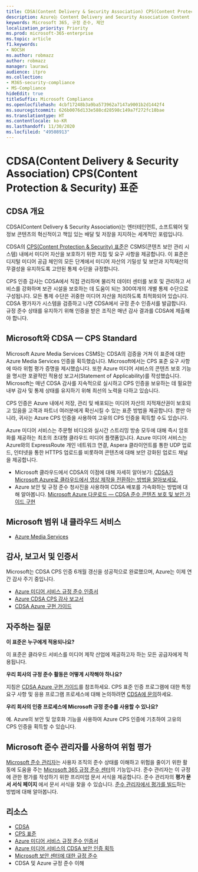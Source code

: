 ```yaml
---
title: CDSA(Content Delivery & Security Association) CPS(Content Protection & Security) 표준
description: Azure는 Content Delivery and Security Association Content Protection and Security 표준에 따라 인증되었습니다.
keywords: Microsoft 365, 규정 준수, 제안
localization_priority: Priority
ms.prod: microsoft-365-enterprise
ms.topic: article
f1.keywords:
- NOCSH
ms.author: robmazz
author: robmazz
manager: laurawi
audience: itpro
ms.collection:
- M365-security-compliance
- MS-Compliance
hideEdit: true
titleSuffix: Microsoft Compliance
ms.openlocfilehash: 4cbf17248b3a9ba573962a7147a9001b2d1442f4
ms.sourcegitcommit: 626b0076d133e588cd28598c149a7f272fc18bae
ms.translationtype: HT
ms.contentlocale: ko-KR
ms.lasthandoff: 11/30/2020
ms.locfileid: "49508913"
---
```

# <a name="content-delivery--security-association-cdsa-content-protection--security-cps-standard"></a>CDSA(Content Delivery & Security Association) CPS(Content Protection & Security) 표준

## <a name="cdsa-overview"></a>CDSA 개요

CDSA(Content Delivery & Security Association)는 엔터테인먼트, 소프트웨어 및 정보 콘텐츠의 혁신적이고 책임 있는 배달 및 저장을 지지하는 세계적인 포럼입니다.

CDSA의 [CPS(Content Protection & Security) 표준](https://aka.ms/cdsa-standard)은 CSMS(콘텐츠 보안 관리 시스템) 내에서 미디어 자산을 보호하기 위한 지침 및 요구 사항을 제공합니다. 이 표준은 디지털 미디어 공급 체인의 모든 단계에서 미디어 자산의 기밀성 및 보안과 지적재산의 무결성을 유지하도록 고안된 통제 수단을 규정합니다.

CPS 인증 감사는 CDSA에서 직접 관리하며 물리적 데이터 센터를 보호 및 관리하고 서비스를 강화하며 보관 시설을 보호하는 데 도움이 되는 300여개의 개별 통제 수단으로 구성됩니다. 모든 통제 수단은 귀중한 미디어 자산을 처리하도록 최적화되어 있습니다. CDSA 평가자가 시스템을 검증하고 나면 CDSA에서 규정 준수 인증서를 발급합니다. 규정 준수 상태를 유지하기 위해 인증을 받은 조직은 매년 감사 결과를 CDSA에 제출해야 합니다.

## <a name="microsoft-and-cdsa--cps-standard"></a>Microsoft와 CDSA — CPS Standard

Microsoft Azure Media Services CSMS는 CDSA의 검증을 거쳐 이 표준에 대한 Azure Media Services 인증을 획득했습니다. Microsoft에서는 CPS 표준 요구 사항에 따라 위험 평가 증명을 제시했습니다. 또한 Azure 미디어 서비스의 콘텐츠 보호 기능을 명시한 포괄적인 적용성 보고서(Statement of Applicability)를 작성했습니다. Microsoft는 매년 CDSA 감사를 지속적으로 실시하고 CPS 인증을 보유하는 데 필요한 내부 감사 및 통제 상태를 유지하기 위해 최선의 노력을 다하고 있습니다.

CPS 인증은 Azure 내에서 저장, 관리 및 배포되는 미디어 자산의 지적재산권이 보호되고 있음을 고객과 파트너 여러분에게 확신시킬 수 있는 표준 방법을 제공합니다. 뿐만 아니라, 귀사는 Azure CPS 인증을 사용하여 고유의 CPS 인증을 획득할 수도 있습니다.

Azure 미디어 서비스는 주문형 비디오와 실시간 스트리밍 방송 모두에 대해 즉시 암호화를 제공하는 최초의 초대형 클라우드 미디어 플랫폼입니다. Azure 미디어 서비스는 Azure와의 ExpressRoute 개인 네트워크 연결, Aspera 클라이언트를 통한 UDP 업로드, 인터넷을 통한 HTTPS 업로드를 비롯하여 콘텐츠에 대해 보안 강화된 업로드 채널을 제공합니다.

- Microsoft 클라우드에서 CDSA의 이점에 대해 자세히 알아보기: [CDSA가 Microsoft Azure로 클라우드에서 영상 제작을 전환하는 방법을 알아보세요.](https://customers.microsoft.com/story/cdsa-nonprofit-azure-sharepoint-office365-mobility-security-en)
- Azure 보안 및 규정 준수 청사진을 사용하여 CDSA 배포를 가속화하는 방법에 대해 알아봅니다. [Microsoft Azure 다운로드 — CDSA 준수 콘텐츠 보호 및 보안 가이드 구현](https://gallery.technet.microsoft.com/Azure-Implementing-CDSA-8087c7a2)

## <a name="microsoft-in-scope-cloud-services"></a>Microsoft 범위 내 클라우드 서비스

- [Azure Media Services](https://aka.ms/AzureCompliance)

## <a name="audits-reports-and-certificates"></a>감사, 보고서 및 인증서

Microsoft는 CDSA CPS 인증 6개월 갱신을 성공적으로 완료했으며, Azure는 이제 연간 감사 주기 중입니다.

- [Azure 미디어 서비스 규정 준수 인증서](https://aka.ms/cdsa-cert)
- [Azure CDSA CPS 감사 보고서](https://aka.ms/AzureCDSACPSAuditReport)
- [CDSA Azure 구현 가이드](https://aka.ms/AzureCDSAImplementationGuide)

## <a name="frequently-asked-questions"></a>자주하는 질문

**이 표준은 누구에게 적용되나요?**

이 표준은 클라우드 서비스를 미디어 제작 산업에 제공하고자 하는 모든 공급자에게 적용됩니다.

**우리 회사의 규정 준수 활동은 어떻게 시작해야 하나요?**

지침은 [CDSA Azure 구현 가이드](https://aka.ms/cdsaprotectsecure)를 참조하세요. CPS 표준 인증 프로그램에 대한 특정 요구 사항 및 응용 프로그램 프로세스에 대해 논의하려면 [CDSA에 문의](https://go.microsoft.com/fwlink/p/?linkid=2099484)하세요.

**우리 회사의 인증 프로세스에 Microsoft 규정 준수를 사용할 수 있나요?**

예. Azure의 보안 및 암호화 기능을 사용하여 Azure CPS 인증에 기초하여 고유의 CPS 인증을 획득할 수 있습니다.

## <a name="use-microsoft-compliance-manager-to-assess-your-risk"></a>Microsoft 준수 관리자를 사용하여 위험 평가

[Microsoft 준수 관리자](https://docs.microsoft.com/microsoft-365/compliance/compliance-manager)는 사용자 조직의 준수 상태를 이해하고 위험을 줄이기 위한 활동에 도움을 주는 [Microsoft 365 규정 준수 센터](https://docs.microsoft.com/microsoft-365/compliance/microsoft-365-compliance-center)의 기능입니다. 준수 관리자는 이 규정에 관한 평가를 작성하기 위한 프리미엄 문서 서식을 제공합니다. 준수 관리자의 **평가 문서 서식 페이지** 에서 문서 서식을 찾을 수 있습니다. [준수 관리자에서 평가를 빌드](https://docs.microsoft.com/microsoft-365/compliance/compliance-manager-assessments)하는 방법에 대해 알아봅니다.

## <a name="resources"></a>리소스

- [CDSA](https://www.cdsaonline.org/)
- [CPS 표준](https://aka.ms/cdsa-standard)
- [Azure 미디어 서비스 규정 준수 인증서](https://aka.ms/cdsa-cert)
- [Azure 미디어 서비스의 CDSA 보안 인증 획득](https://johndeutscher.com/2015/04/14/how-azure-media-services-earned-cdsa-security-certification/)
- [Microsoft 보안 센터에 대한 규정 준수](https://www.microsoft.com/trust-center/compliance/compliance-overview)
- CDSA 및 Azure 규정 준수 이해
